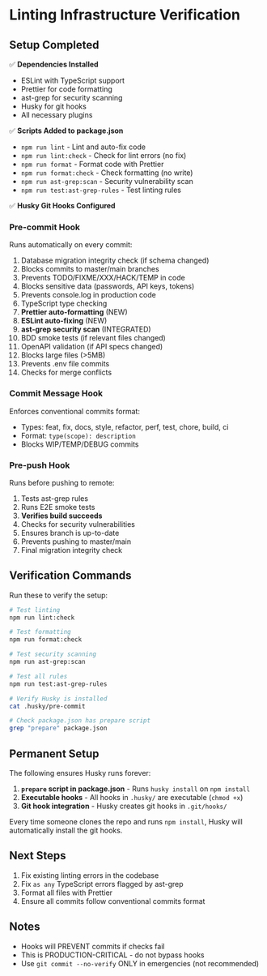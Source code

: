 # Linting Infrastructure Verification

## Setup Completed

✅ **Dependencies Installed**
- ESLint with TypeScript support
- Prettier for code formatting
- ast-grep for security scanning
- Husky for git hooks
- All necessary plugins

✅ **Scripts Added to package.json**
- `npm run lint` - Lint and auto-fix code
- `npm run lint:check` - Check for lint errors (no fix)
- `npm run format` - Format code with Prettier
- `npm run format:check` - Check formatting (no write)
- `npm run ast-grep:scan` - Security vulnerability scan
- `npm run test:ast-grep-rules` - Test linting rules

✅ **Husky Git Hooks Configured**

### Pre-commit Hook
Runs automatically on every commit:
1. Database migration integrity check (if schema changed)
2. Blocks commits to master/main branches
3. Prevents TODO/FIXME/XXX/HACK/TEMP in code
4. Blocks sensitive data (passwords, API keys, tokens)
5. Prevents console.log in production code
6. TypeScript type checking
7. **Prettier auto-formatting** (NEW)
8. **ESLint auto-fixing** (NEW)
9. **ast-grep security scan** (INTEGRATED)
10. BDD smoke tests (if relevant files changed)
11. OpenAPI validation (if API specs changed)
12. Blocks large files (>5MB)
13. Prevents .env file commits
14. Checks for merge conflicts

### Commit Message Hook
Enforces conventional commits format:
- Types: feat, fix, docs, style, refactor, perf, test, chore, build, ci
- Format: `type(scope): description`
- Blocks WIP/TEMP/DEBUG commits

### Pre-push Hook
Runs before pushing to remote:
1. Tests ast-grep rules
2. Runs E2E smoke tests
3. **Verifies build succeeds**
4. Checks for security vulnerabilities
5. Ensures branch is up-to-date
6. Prevents pushing to master/main
7. Final migration integrity check

## Verification Commands

Run these to verify the setup:

```bash
# Test linting
npm run lint:check

# Test formatting
npm run format:check

# Test security scanning
npm run ast-grep:scan

# Test all rules
npm run test:ast-grep-rules

# Verify Husky is installed
cat .husky/pre-commit

# Check package.json has prepare script
grep "prepare" package.json
```

## Permanent Setup

The following ensures Husky runs forever:

1. **`prepare` script in package.json** - Runs `husky install` on `npm install`
2. **Executable hooks** - All hooks in `.husky/` are executable (`chmod +x`)
3. **Git hook integration** - Husky creates git hooks in `.git/hooks/`

Every time someone clones the repo and runs `npm install`, Husky will automatically install the git hooks.

## Next Steps

1. Fix existing linting errors in the codebase
2. Fix `as any` TypeScript errors flagged by ast-grep
3. Format all files with Prettier
4. Ensure all commits follow conventional commits format

## Notes

- Hooks will PREVENT commits if checks fail
- This is PRODUCTION-CRITICAL - do not bypass hooks
- Use `git commit --no-verify` ONLY in emergencies (not recommended)
